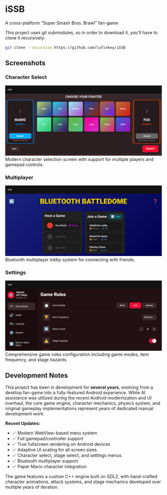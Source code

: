 iSSB
====

A cross-platform "Super Smash Bros. Brawl" fan-game

This project uses git submodules, so in order to download it, you'll have to clone it recursively:

```bash
git clone --recursive https://github.com/lufinkey/iSSB
```

## Screenshots

### Character Select
![Character Select Screen](docs/screenshot_character_select.png)
Modern character selection screen with support for multiple players and gamepad controls.

### Multiplayer
![Multiplayer/Bluetooth Battledome](docs/screenshot_multiplayer.png)
Bluetooth multiplayer lobby system for connecting with friends.

### Settings
![Game Rules & Settings](docs/screenshot_settings.png)
Comprehensive game rules configuration including game modes, item frequency, and stage hazards.

## Development Notes

This project has been in development for **several years**, evolving from a desktop fan-game into a fully-featured Android experience. While AI assistance was utilized during the recent Android modernization and UI overhaul, the core game engine, character mechanics, physics system, and original gameplay implementations represent years of dedicated manual development work.

**Recent Updates:**
- ✅ Modern WebView-based menu system
- ✅ Full gamepad/controller support
- ✅ True fullscreen rendering on Android devices
- ✅ Adaptive UI scaling for all screen sizes
- ✅ Character select, stage select, and settings menus
- ✅ Bluetooth multiplayer support
- ✅ Paper Mario character integration

The game features a custom C++ engine built on SDL2, with hand-crafted character animations, attack systems, and stage mechanics developed over multiple years of iteration.